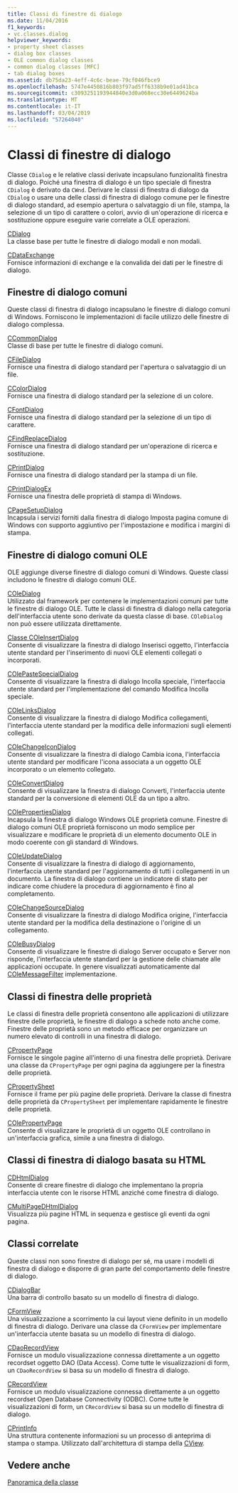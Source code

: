 ```yaml
---
title: Classi di finestre di dialogo
ms.date: 11/04/2016
f1_keywords:
- vc.classes.dialog
helpviewer_keywords:
- property sheet classes
- dialog box classes
- OLE common dialog classes
- common dialog classes [MFC]
- tab dialog boxes
ms.assetid: db75da23-4eff-4c6c-beae-79cf046fbce9
ms.openlocfilehash: 5747e4450816b803f97ad5ff6338b9e01ad41bca
ms.sourcegitcommit: c3093251193944840e3d0a068ecc30e6449624ba
ms.translationtype: MT
ms.contentlocale: it-IT
ms.lasthandoff: 03/04/2019
ms.locfileid: "57264040"
---
```

# <a name="dialog-box-classes"></a>Classi di finestre di dialogo

Classe `CDialog` e le relative classi derivate incapsulano funzionalità finestra di dialogo. Poiché una finestra di dialogo è un tipo speciale di finestra `CDialog` è derivato da `CWnd`. Derivare le classi di finestra di dialogo da `CDialog` o usare una delle classi di finestra di dialogo comune per le finestre di dialogo standard, ad esempio apertura o salvataggio di un file, stampa, la selezione di un tipo di carattere o colori, avvio di un'operazione di ricerca e sostituzione oppure eseguire varie correlate a OLE operazioni.

[CDialog](../mfc/reference/cdialog-class.md)<br/>
La classe base per tutte le finestre di dialogo modali e non modali.

[CDataExchange](../mfc/reference/cdataexchange-class.md)<br/>
Fornisce informazioni di exchange e la convalida dei dati per le finestre di dialogo.

## <a name="common-dialogs"></a>Finestre di dialogo comuni

Queste classi di finestra di dialogo incapsulano le finestre di dialogo comuni di Windows. Forniscono le implementazioni di facile utilizzo delle finestre di dialogo complessa.

[CCommonDialog](../mfc/reference/ccommondialog-class.md)<br/>
Classe di base per tutte le finestre di dialogo comuni.

[CFileDialog](../mfc/reference/cfiledialog-class.md)<br/>
Fornisce una finestra di dialogo standard per l'apertura o salvataggio di un file.

[CColorDialog](../mfc/reference/ccolordialog-class.md)<br/>
Fornisce una finestra di dialogo standard per la selezione di un colore.

[CFontDialog](../mfc/reference/cfontdialog-class.md)<br/>
Fornisce una finestra di dialogo standard per la selezione di un tipo di carattere.

[CFindReplaceDialog](../mfc/reference/cfindreplacedialog-class.md)<br/>
Fornisce una finestra di dialogo standard per un'operazione di ricerca e sostituzione.

[CPrintDialog](../mfc/reference/cprintdialog-class.md)<br/>
Fornisce una finestra di dialogo standard per la stampa di un file.

[CPrintDialogEx](../mfc/reference/cprintdialogex-class.md)<br/>
Fornisce una finestra delle proprietà di stampa di Windows.

[CPageSetupDialog](../mfc/reference/cpagesetupdialog-class.md)<br/>
Incapsula i servizi forniti dalla finestra di dialogo Imposta pagina comune di Windows con supporto aggiuntivo per l'impostazione e modifica i margini di stampa.

## <a name="ole-common-dialogs"></a>Finestre di dialogo comuni OLE

OLE aggiunge diverse finestre di dialogo comuni di Windows. Queste classi includono le finestre di dialogo comuni OLE.

[COleDialog](../mfc/reference/coledialog-class.md)<br/>
Utilizzato dal framework per contenere le implementazioni comuni per tutte le finestre di dialogo OLE. Tutte le classi di finestra di dialogo nella categoria dell'interfaccia utente sono derivate da questa classe di base. `COleDialog` non può essere utilizzata direttamente.

[Classe COleInsertDialog](../mfc/reference/coleinsertdialog-class.md)<br/>
Consente di visualizzare la finestra di dialogo Inserisci oggetto, l'interfaccia utente standard per l'inserimento di nuovi OLE elementi collegati o incorporati.

[COlePasteSpecialDialog](../mfc/reference/colepastespecialdialog-class.md)<br/>
Consente di visualizzare la finestra di dialogo Incolla speciale, l'interfaccia utente standard per l'implementazione del comando Modifica Incolla speciale.

[COleLinksDialog](../mfc/reference/colelinksdialog-class.md)<br/>
Consente di visualizzare la finestra di dialogo Modifica collegamenti, l'interfaccia utente standard per la modifica delle informazioni sugli elementi collegati.

[COleChangeIconDialog](../mfc/reference/colechangeicondialog-class.md)<br/>
Consente di visualizzare la finestra di dialogo Cambia icona, l'interfaccia utente standard per modificare l'icona associata a un oggetto OLE incorporato o un elemento collegato.

[COleConvertDialog](../mfc/reference/coleconvertdialog-class.md)<br/>
Consente di visualizzare la finestra di dialogo Converti, l'interfaccia utente standard per la conversione di elementi OLE da un tipo a altro.

[COlePropertiesDialog](../mfc/reference/colepropertiesdialog-class.md)<br/>
Incapsula la finestra di dialogo Windows OLE proprietà comune. Finestre di dialogo comuni OLE proprietà forniscono un modo semplice per visualizzare e modificare le proprietà di un elemento documento OLE in modo coerente con gli standard di Windows.

[COleUpdateDialog](../mfc/reference/coleupdatedialog-class.md)<br/>
Consente di visualizzare la finestra di dialogo di aggiornamento, l'interfaccia utente standard per l'aggiornamento di tutti i collegamenti in un documento. La finestra di dialogo contiene un indicatore di stato per indicare come chiudere la procedura di aggiornamento è fino al completamento.

[COleChangeSourceDialog](../mfc/reference/colechangesourcedialog-class.md)<br/>
Consente di visualizzare la finestra di dialogo Modifica origine, l'interfaccia utente standard per la modifica della destinazione o l'origine di un collegamento.

[COleBusyDialog](../mfc/reference/colebusydialog-class.md)<br/>
Consente di visualizzare le finestre di dialogo Server occupato e Server non risponde, l'interfaccia utente standard per la gestione delle chiamate alle applicazioni occupate. In genere visualizzati automaticamente dal [COleMessageFilter](../mfc/reference/colemessagefilter-class.md) implementazione.

## <a name="property-sheet-classes"></a>Classi di finestra delle proprietà

Le classi di finestra delle proprietà consentono alle applicazioni di utilizzare finestre delle proprietà, le finestre di dialogo a schede noto anche come. Finestre delle proprietà sono un metodo efficace per organizzare un numero elevato di controlli in una finestra di dialogo.

[CPropertyPage](../mfc/reference/cpropertypage-class.md)<br/>
Fornisce le singole pagine all'interno di una finestra delle proprietà. Derivare una classe da `CPropertyPage` per ogni pagina da aggiungere per la finestra delle proprietà.

[CPropertySheet](../mfc/reference/cpropertysheet-class.md)<br/>
Fornisce il frame per più pagine delle proprietà. Derivare la classe di finestra delle proprietà da `CPropertySheet` per implementare rapidamente le finestre delle proprietà.

[COlePropertyPage](../mfc/reference/colepropertypage-class.md)<br/>
Consente di visualizzare le proprietà di un oggetto OLE controllano in un'interfaccia grafica, simile a una finestra di dialogo.

## <a name="html-based-dialog-classes"></a>Classi di finestra di dialogo basata su HTML

[CDHtmlDialog](../mfc/reference/cdhtmldialog-class.md)<br/>
Consente di creare finestre di dialogo che implementano la propria interfaccia utente con le risorse HTML anziché come finestra di dialogo.

[CMultiPageDHtmlDialog](../mfc/reference/cmultipagedhtmldialog-class.md)<br/>
Visualizza più pagine HTML in sequenza e gestisce gli eventi da ogni pagina.

## <a name="related-classes"></a>Classi correlate

Queste classi non sono finestre di dialogo per sé, ma usare i modelli di finestra di dialogo e disporre di gran parte del comportamento delle finestre di dialogo.

[CDialogBar](../mfc/reference/cdialogbar-class.md)<br/>
Una barra di controllo basato su un modello di finestra di dialogo.

[CFormView](../mfc/reference/cformview-class.md)<br/>
Una visualizzazione a scorrimento la cui layout viene definito in un modello di finestra di dialogo. Derivare una classe da `CFormView` per implementare un'interfaccia utente basata su un modello di finestra di dialogo.

[CDaoRecordView](../mfc/reference/cdaorecordview-class.md)<br/>
Fornisce un modulo visualizzazione connessa direttamente a un oggetto recordset oggetto DAO (Data Access). Come tutte le visualizzazioni di form, un `CDaoRecordView` si basa su un modello di finestra di dialogo.

[CRecordView](../mfc/reference/crecordview-class.md)<br/>
Fornisce un modulo visualizzazione connessa direttamente a un oggetto recordset Open Database Connectivity (ODBC). Come tutte le visualizzazioni di form, un `CRecordView` si basa su un modello di finestra di dialogo.

[CPrintInfo](../mfc/reference/cprintinfo-structure.md)<br/>
Una struttura contenente informazioni su un processo di anteprima di stampa o stampa. Utilizzato dall'architettura di stampa della [CView](../mfc/reference/cview-class.md).

## <a name="see-also"></a>Vedere anche

[Panoramica della classe](../mfc/class-library-overview.md)
